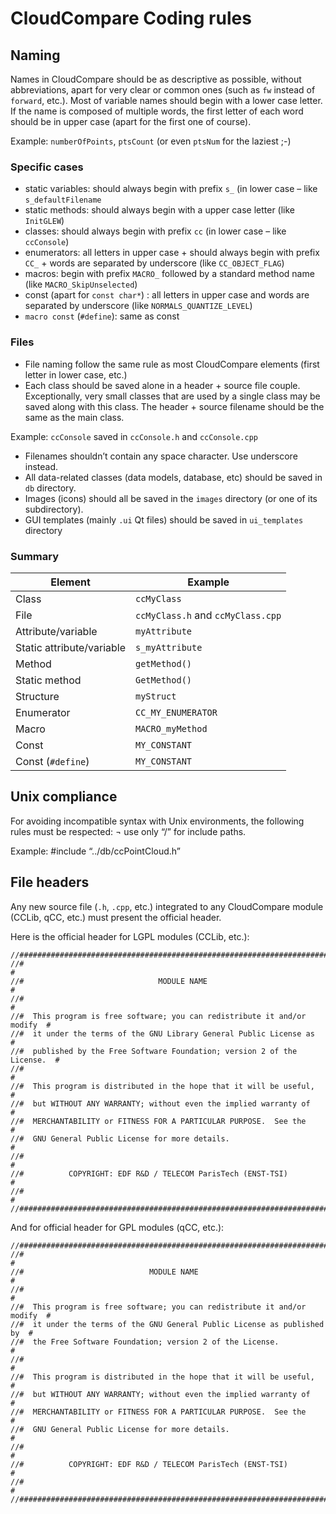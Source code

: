 CloudCompare Coding rules
=======================

## Naming

Names in CloudCompare should be as descriptive as possible, without abbreviations, apart for very clear or common ones (such as ```fw``` instead of ```forward```, etc.). Most of variable names should begin with a lower case letter. If the name is composed of multiple words, the first letter of each word should be in upper case (apart for the first one of course). 

Example: ```numberOfPoints```, ```ptsCount``` (or even ```ptsNum``` for the laziest ;-)

### Specific cases

- static variables: should always begin with prefix ```s_``` (in lower case – like ```s_defaultFilename```
- static methods: should always begin with a upper case letter (like ```InitGLEW```)
- classes: should always begin with prefix ```cc``` (in lower case – like ```ccConsole```)  
- enumerators: all letters in upper case + should always begin with prefix ```CC_``` + words are separated by underscore (like ```CC_OBJECT_FLAG```)
- macros: begin with prefix ```MACRO_``` followed by a standard method name (like ```MACRO_SkipUnselected```)
- const (apart for ```const char*```) : all letters in upper case and words are separated by underscore (like ```NORMALS_QUANTIZE_LEVEL```)
- ```macro const``` (```#define```): same as const

### Files

- File naming follow the same rule as most CloudCompare elements (first letter in lower case, etc.)
- Each class should be saved alone in a header + source file couple. Exceptionally, very small classes that are used by a single class may be saved along with this class. The header + source filename should be the same as the main class. 

Example: ```ccConsole``` saved in ```ccConsole.h``` and ```ccConsole.cpp```

- Filenames shouldn’t contain any space character. Use underscore instead.
- All data-related classes (data models, database, etc) should be saved in ```db``` directory.
- Images (icons) should all be saved in the ```images``` directory (or one of its subdirectory).
- GUI templates (mainly ```.ui``` Qt files) should be saved in ```ui_templates``` directory 

### Summary
Element | Example
------- | -------
Class | ```ccMyClass```
File  |  ```ccMyClass.h``` and ```ccMyClass.cpp```
Attribute/variable | ```myAttribute```
Static attribute/variable | ```s_myAttribute```
Method | ```getMethod()```
Static method | ```GetMethod()```
Structure | ```myStruct```
Enumerator | ```CC_MY_ENUMERATOR```
Macro | ```MACRO_myMethod```
Const | ```MY_CONSTANT```
Const (```#define```) | ```MY_CONSTANT```

## Unix compliance

For avoiding incompatible syntax with Unix environments, the following rules must be respected:
¬	use only “/” for include paths.

Example: #include “../db/ccPointCloud.h”

## File headers

Any new source file (```.h```, ```.cpp```, etc.) integrated to any CloudCompare module (CCLib, qCC, etc.) must present the official header.

Here is the official header for LGPL modules (CCLib, etc.):

```
//##########################################################################
//#                                                                        #
//#                              MODULE NAME                               #
//#                                                                        #
//#  This program is free software; you can redistribute it and/or modify  #
//#  it under the terms of the GNU Library General Public License as       #
//#  published by the Free Software Foundation; version 2 of the License.  #
//#                                                                        #
//#  This program is distributed in the hope that it will be useful,       #
//#  but WITHOUT ANY WARRANTY; without even the implied warranty of        #
//#  MERCHANTABILITY or FITNESS FOR A PARTICULAR PURPOSE.  See the         #
//#  GNU General Public License for more details.                          #
//#                                                                        #
//#          COPYRIGHT: EDF R&D / TELECOM ParisTech (ENST-TSI)             #
//#                                                                        #
//##########################################################################

```

And for official header for GPL modules (qCC, etc.):

```
//##########################################################################
//#                                                                        #
//#                            MODULE NAME                                 #
//#                                                                        #
//#  This program is free software; you can redistribute it and/or modify  #
//#  it under the terms of the GNU General Public License as published by  #
//#  the Free Software Foundation; version 2 of the License.               #
//#                                                                        #
//#  This program is distributed in the hope that it will be useful,       #
//#  but WITHOUT ANY WARRANTY; without even the implied warranty of        #
//#  MERCHANTABILITY or FITNESS FOR A PARTICULAR PURPOSE.  See the         #
//#  GNU General Public License for more details.                          #
//#                                                                        #
//#          COPYRIGHT: EDF R&D / TELECOM ParisTech (ENST-TSI)             #
//#                                                                        #
//##########################################################################
```
